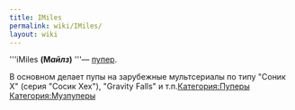 ```yaml
---
title: IMiles
permalink: wiki/IMiles/
layout: wiki
---
```


'''iMiles **(М*айлз*)** '''— [пупер](Пуперы "wikilink").

В основном делает пупы на зарубежные мультсериалы по типу "Соник Х"
(серия "Сосик Хех"), "Gravity Falls" и
т.п.[Категория:Пуперы](Категория:Пуперы "wikilink")
[Категория:Музпуперы](Категория:Музпуперы "wikilink")

